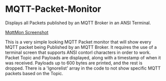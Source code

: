# MQTT-Packet-Monitor
Displays all Packets published by an MQTT Broker in an ANSI Terminal.

[MqttMon Screenshot](/MQTT_Packet-Monitor.PNG)<br>

This is a very simple looking MQTT Packet monitor that will show every MQTT packet being Published by an MQTT Broker. It requires the use of a terminal screen that supports ANSI contorl
characters in order to work. Packet Topic and Payloads are displayed, along with a timestamp of when it was received. Payloads up to 600 bytes are printed, and the rest is dropped. 
There is a 'Ignorelist' array in the code to not show specific MQTT packets based on the Topic.


